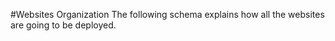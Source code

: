 #Websites Organization
The following schema explains how all the websites are going to be deployed.

